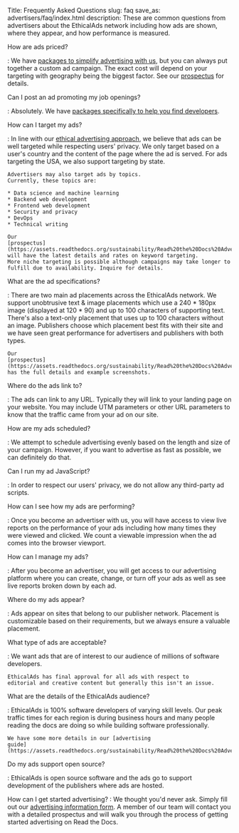 Title: Frequently Asked Questions
slug: faq
save_as: advertisers/faq/index.html
description: These are common questions from advertisers about the EthicalAds network including how ads are shown, where they appear, and how performance is measured.

How are ads priced?

:   We have [packages to simplify advertising with
    us]({filename}advertisers.md#packages), but you can always put
    together a custom ad campaign. The exact cost will depend on your
    targeting with geography being the biggest factor. See our
    [prospectus](https://assets.readthedocs.org/sustainability/Read%20the%20Docs%20Advertising%20Prospectus.pdf)
    for details.

Can I post an ad promoting my job openings?

:   Absolutely. We have [packages specifically to help you find
    developers]({filename}advertisers-hiring.md).

How can I target my ads?

:   In line with our [ethical advertising
    approach]({filename}vision.md),
    we believe that ads can be well targeted while respecting users'
    privacy. We only target based on a user's country and the content
    of the page where the ad is served.
    For ads targeting the USA, we also support targeting by state.

    Advertisers may also target ads by topics.
    Currently, these topics are:

    * Data science and machine learning
    * Backend web development
    * Frontend web development
    * Security and privacy
    * DevOps
    * Technical writing

    Our
    [prospectus](https://assets.readthedocs.org/sustainability/Read%20the%20Docs%20Advertising%20Prospectus.pdf)
    will have the latest details and rates on keyword targeting.
    More niche targeting is possible although campaigns may take longer to fulfill due to availability. Inquire for details.

What are the ad specifications?

:   There are two main ad placements across the EthicalAds network.
    We support unobtrusive text &amp; image placements which use a 240 * 180px image
    (displayed at 120 * 90) and up to 100 characters of supporting text.
    There's also a text-only placement that uses up to 100 characters without an image.
    Publishers choose which placement best fits with their site
    and we have seen great performance for advertisers and publishers with both types.

    Our
    [prospectus](https://assets.readthedocs.org/sustainability/Read%20the%20Docs%20Advertising%20Prospectus.pdf)
    has the full details and example screenshots.

Where do the ads link to?

:   The ads can link to any URL. Typically they will link to your
    landing page on your website. You may include UTM parameters or
    other URL parameters to know that the traffic came from your ad on
    our site.

How are my ads scheduled?

:   We attempt to schedule advertising evenly based on the length and
    size of your campaign. However, if you want to advertise as fast as
    possible, we can definitely do that.

Can I run my ad JavaScript?

:   In order to respect our users' privacy, we do not allow any
    third-party ad scripts.

How can I see how my ads are performing?

:   Once you become an advertiser with us, you will have access to view
    live reports on the performance of your ads including how many times
    they were viewed and clicked. We count a viewable impression when
    the ad comes into the browser viewport.

How can I manage my ads?

:   After you become an advertiser, you will get access to our advertising platform
    where you can create, change, or turn off your ads as well as see live reports broken down by each ad.

Where do my ads appear?

:   Ads appear on sites that belong to our publisher network. Placement
    is customizable based on their requirements, but we always ensure
    a valuable placement.

What type of ads are acceptable?

:   We want ads that are of interest to our audience of millions of
    software developers.

    EthicalAds has final approval for all ads with respect to
    editorial and creative content but generally this isn't an issue.

What are the details of the EthicalAds audience?

:   EthicalAds is 100% software developers of varying skill levels.
    Our peak traffic times for each region is during business hours and
    many people reading the docs are doing so while building software
    professionally.

    We have some more details in our [advertising
    guide](https://assets.readthedocs.org/sustainability/Read%20the%20Docs%20Advertising%20Guide.pdf).

Do my ads support open source?

:   EthicalAds is open source software and the ads go to support
    development of the publishers where ads are hosted.

How can I get started advertising?
:   We thought you'd never ask. Simply fill out our [advertising
    information form]({filename}advertisers.md#inbound-form).
    A member of our team will contact you with a detailed prospectus and
    will walk you through the process of getting started advertising on
    Read the Docs.
